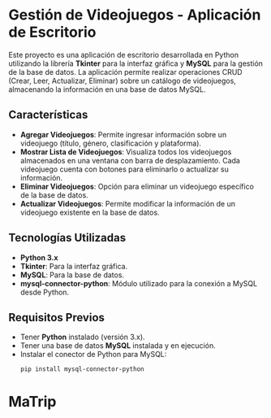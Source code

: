 # Gestión de Videojuegos - Aplicación de Escritorio

Este proyecto es una aplicación de escritorio desarrollada en Python utilizando la librería **Tkinter** para la interfaz gráfica y **MySQL** para la gestión de la base de datos. La aplicación permite realizar operaciones CRUD (Crear, Leer, Actualizar, Eliminar) sobre un catálogo de videojuegos, almacenando la información en una base de datos MySQL.

## Características

- **Agregar Videojuegos**: Permite ingresar información sobre un videojuego (título, género, clasificación y plataforma).
- **Mostrar Lista de Videojuegos**: Visualiza todos los videojuegos almacenados en una ventana con barra de desplazamiento. Cada videojuego cuenta con botones para eliminarlo o actualizar su información.
- **Eliminar Videojuegos**: Opción para eliminar un videojuego específico de la base de datos.
- **Actualizar Videojuegos**: Permite modificar la información de un videojuego existente en la base de datos.

## Tecnologías Utilizadas

- **Python 3.x**
- **Tkinter**: Para la interfaz gráfica.
- **MySQL**: Para la base de datos.
- **mysql-connector-python**: Módulo utilizado para la conexión a MySQL desde Python.

## Requisitos Previos

- Tener **Python** instalado (versión 3.x).
- Tener una base de datos **MySQL** instalada y en ejecución.
- Instalar el conector de Python para MySQL:
  ```bash
  pip install mysql-connector-python
  ```
# MaTrip
